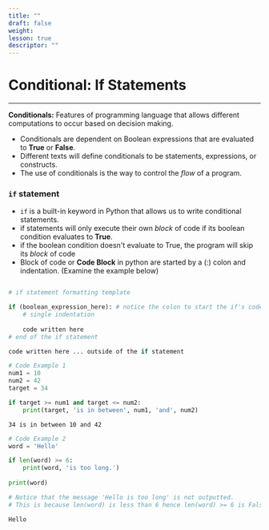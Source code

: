```yaml
---
title: ""
draft: false
weight:
lesson: true
descriptor: ""
---
```


# Conditional: If Statements
---

__Conditionals:__ Features of programming language that allows different computations to occur based on decision making.
- Conditionals are dependent on Boolean expressions that are evaluated to __True__ or __False__.
- Different texts will define conditionals to be statements, expressions, or constructs.
- The use of conditionals is the way to control the _flow_ of a program.

### ```if``` statement

- ```if``` is a built-in keyword in Python that allows us to write conditional statements.
- if statements will only execute their own _block_ of code if its boolean condition evaluates to __True__.
- if the boolean condition doesn't evaluate to True, the program will skip its _block_ of code
- Block of code or __Code Block__ in python are started by a (:) colon and indentation. (Examine the example below)

```python

# if statement formatting template

if (boolean_expression_here): # notice the colon to start the if's code block
    # single indentation
    
    code written here
# end of the if statement

code written here ... outside of the if statement
```


```python
# Code Example 1
num1 = 10
num2 = 42
target = 34

if target >= num1 and target <= num2:
    print(target, 'is in between', num1, 'and', num2)
```

    34 is in between 10 and 42



```python
# Code Example 2
word = 'Hello'

if len(word) >= 6:
    print(word, 'is too long.')
    
print(word)

# Notice that the message 'Hello is too long' is not outputted.
# This is because len(word) is less than 6 hence len(word) >= 6 is False
```

    Hello

